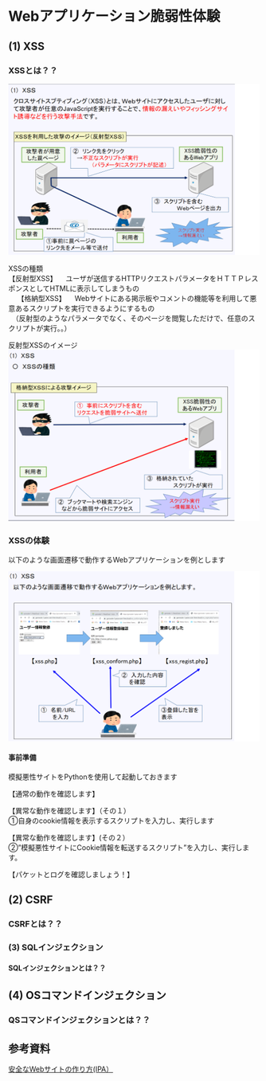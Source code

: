 # Webアプリケーション脆弱性体験

## (1) XSS<br>


### XSSとは？？<br>
 ![Diagram](./images/xss-1.jpg)<br>

XSSの種類<br>
 【反射型XSS】
　ユーザが送信するHTTPリクエストパラメータをＨＴＴＰレスポンスとしてHTMLに表示してしまうもの<br>
　
【格納型XSS】
　Webサイトにある掲示板やコメントの機能等を利用して悪意あるスクリプトを実行できるようにするもの<br>
　（反射型のようなパラメータでなく、そのページを閲覧しただけで、任意のスクリプトが実行。。）<br>

 反射型XSSのイメージ<br>
 ![Diagram](./images/xss-3.jpg)<br>

### XSSの体験<br>
以下のような画面遷移で動作するWebアプリケーションを例とします<br>

 ![Diagram](./images/xss-4.jpg)<br>




#### 事前準備<br>
模擬悪性サイトをPythonを使用して起動しておきます<br>



【通常の動作を確認します】<br>




【異常な動作を確認します】（その１）<br>
①自身のcookie情報を表示するスクリプトを入力し、実行します




【異常な動作を確認します】(その２）<br>
②”模擬悪性サイトにCookie情報を転送するスクリプト”を入力し、実行します。





【パケットとログを確認しましょう！】<br>








## (2) CSRF<br>

### CSRFとは？？<br>






### (3) SQLインジェクション<br>
#### SQLインジェクションとは？？<br>







## (4) OSコマンドインジェクション
### QSコマンドインジェクションとは？？<br>



## 参考資料
  [安全なWebサイトの作り方(IPA）](https://www.ipa.go.jp/security/vuln/websecurity/about.html)<br>
 
   



  

